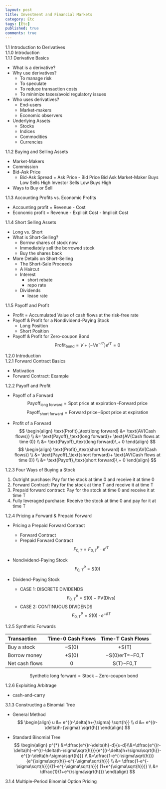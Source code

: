 ```yaml
---
layout: post
title: Investment and Financial Markets
category: Etc
tags: [Etc]
published: true
comments: true
---
```


1.1 Introduction to Derivatives  
1.1.0 Introduction  
1.1.1 Derivative Basics   
 - What is a derivative?
 - Why use derivatives?
   - To manage risk
   - To speculate
   - To reduce transaction costs
   - To minimize taxes/avoid regulatory issues
 - Who uses derivatives?
   - End-users
   - Market-makers
   - Economic observers
 - Underlying Assets
   - Stocks
   - Indices
   - Commodities
   - Currencies

1.1.2 Buying and Selling Assets  
 - Market-Makers
 - Commission
 - Bid-Ask Price
   - Bid-Ask Spread = Ask Price - Bid Price
 	                Bid	        Ask
        Market-Maker	Buys Low	Sells High
        Investor	Sells Low	Buys High
 - Ways to Buy or Sell

1.1.3 Accounting Profits vs. Economic Profits  
 - Accounting profit = Revenue - Cost
 - Economic profit = Revenue - Explicit Cost - Implicit Cost

1.1.4 Short Selling Assets    
 - Long vs. Short
 - What is Short-Selling?
   - Borrow shares of stock now
   - Immediately sell the borrowed stock
   - Buy the shares back
 - More Details on Short-Selling
   - The Short-Sale Proceeds
   - A Haircut
   - Interest
     - short rebate
     - repo rate
   - Dividends
     - lease rate

1.1.5 Payoff and Profit  
 - Profit  = Accumulated Value of cash flows at the risk-free rate
 - Payoff & Profit for a Nondividend-Paying Stock
   - Long Position
   - Short Position
 - Payoff & Profit for Zero-coupon Bond  
   $$ \text{Profit}_\text{bond}=V+\left(-Ve^{-rT}\right)e^{rT}=0 $$
   
1.2.0 Introduction  
1.2.1 Forward Contract Basics  
 - Motivation
 - Forward Contract: Example

1.2.2 Payoff and Profit  
 - Payoff of a Forward  
 $$ \text{Payoff}_\text{long forward} = \text{Spot price at expiration}\,– \text{Forward price} $$
 $$ \text{Payoff}_\text{short forward} = \text{Forward price}\,– \text{Spot price at expiration} $$

 - Profit of a Forward
 $$ 
 \begin{align} \text{Profit}_\text{long forward} 
 &= \text{AV(Cash flows)} \\
 &= \text{Payoff}_\text{long forward}+ \text{AV(Cash flows at time 0)} \\ 
 &= \text{Payoff}_\text{long forward}\,+ 0
 \end{align}
 $$
 $$
 \begin{align} \text{Profit}_\text{short forward} 
 &= \text{AV(Cash flows)} \\ 
 &= \text{Payoff}_\text{short forward}+ \text{AV(Cash flows at time 0)} \\
 &= \text{Payoff}_\text{short forward}\,+ 0  
 \end{align}
 $$

1.2.3 Four Ways of Buying a Stock  
 1. Outright purchase: Pay for the stock at time 0 and receive it at time 0
 2. Forward Contract: Pay for the stock at time T and receive it at time T
 3. Prepaid forward contract: Pay for the stock at time 0 and receive it at time T
 4. Fully leveraged purchase: Receive the stock at time 0 and pay for it at time T

1.2.4 Pricing a Forward & Prepaid Forward
 - Pricing a Prepaid Forward Contract
   - Forward Contract
   - Prepaid Forward Contract  
 $$ F_{0,T}=F_{0,T}^{P}\cdot e^{rT} $$

 - Nondividend-Paying Stock  
 $$ F_{0,T}^{P}= S(0) $$

 - Dividend-Paying Stock
   - CASE 1: DISCRETE DIVIDENDS  
   $$ F_{0,T}^{P}=S(0)-\text{PV(Divs)} $$
   - CASE 2: CONTINUOUS DIVIDENDS  
   $$ F_{0,T}^{P}= S(0)\cdot e^{-\delta T} $$

1.2.5 Synthetic Forwards  

|Transaction    |Time-0 Cash Flows|Time-T Cash Flows   |
|:--------------|:---------------:|:------------------:|
|Buy a stock	| −S(0)       | +S(T)          |
|Borrow money	| +S(0)       | −S(0)erT=−F0,T |
|Net cash flows	| 0           | S(T)−F0,T      |

$$ \text{Synthetic long forward} = \text{Stock} - \text{Zero-coupon bond} $$

1.2.6 Exploiting Arbitrage  
 - cash-and-carry



3.1.3 Constructing a Binomial Tree
 - General Method   
   $$ \begin{align} 
   u &=  e^{(r-\delta)h+{\sigma} \sqrt{h}} \\ 
   d &=  e^{(r-\delta)h-{\sigma} \sqrt{h}}    
   \end{align} $$
   
 - Standard Binomial Tree  
   $$ \begin{align} p^{*} &=\dfrac{e^{(r-\delta)h}-d}{u-d}\\&=\dfrac{e^{(r-\delta)h}-e^{(r-\delta)h-\sigma\sqrt{h}}}{e^{(r-\delta)h+\sigma\sqrt{h}}-e^{(r-\delta)h-\sigma\sqrt{h}}} \\ &=\dfrac{1-e^{-\sigma\sqrt{h}}}{e^{\sigma\sqrt{h}}-e^{-\sigma\sqrt{h}}} \\ &= \dfrac{1-e^{-\sigma\sqrt{h}}}{(1-e^{-\sigma\sqrt{h}}) (1+e^{\sigma\sqrt{h}})} \\ &= \dfrac{1}{1+e^{\sigma\sqrt{h}}} \end{align} $$

3.1.4 Multiple-Period Binomial Option Pricing  
